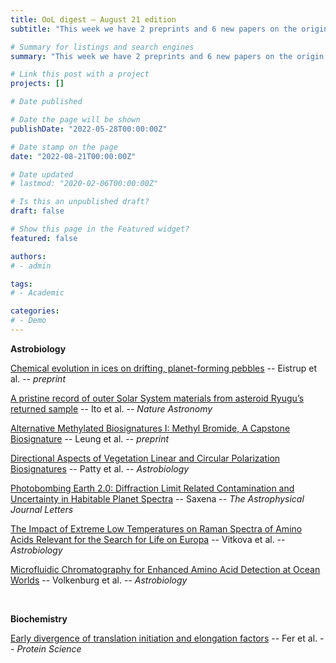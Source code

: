 ```yaml
---
title: OoL digest — August 21 edition
subtitle: "This week we have 2 preprints and 6 new papers on the origin of life. Enjoy!"

# Summary for listings and search engines
summary: "This week we have 2 preprints and 6 new papers on the origin of life. Enjoy!"

# Link this post with a project
projects: []

# Date published

# Date the page will be shown
publishDate: "2022-05-28T00:00:00Z"

# Date stamp on the page
date: "2022-08-21T00:00:00Z"

# Date updated
# lastmod: "2020-02-06T00:00:00Z"

# Is this an unpublished draft?
draft: false

# Show this page in the Featured widget?
featured: false

authors:
# - admin

tags:
# - Academic

categories:
# - Demo
---
```


**Astrobiology**

[Chemical evolution in ices on drifting, planet-forming pebbles](https://doi.org/10.48550/arXiv.2208.07390) -- Eistrup et al. -- *preprint*

[A pristine record of outer Solar System materials from asteroid Ryugu’s returned sample](https://doi.org/10.1038/s41550-022-01745-5) -- Ito et al. -- *Nature Astronomy*

[Alternative Methylated Biosignatures I: Methyl Bromide, A Capstone Biosignature](https://doi.org/10.48550/arXiv.2208.07393) -- Leung et al. -- *preprint*

[Directional Aspects of Vegetation Linear and Circular Polarization Biosignatures](https://doi.org/10.1089/ast.2021.0156) -- Patty et al. -- *Astrobiology*

[Photobombing Earth 2.0: Diffraction Limit Related Contamination and Uncertainty in Habitable Planet Spectra](https://doi.org/10.3847/2041-8213/ac7b93) -- Saxena -- *The Astrophysical Journal Letters*

[The Impact of Extreme Low Temperatures on Raman Spectra of Amino Acids Relevant for the Search for Life on Europa](https://doi.org/10.1089/ast.2021.0136) -- Vitkova et al. -- *Astrobiology*

[Microfluidic Chromatography for Enhanced Amino Acid Detection at Ocean Worlds](https://doi.org/10.1089/ast.2021.0182) -- Volkenburg et al. -- *Astrobiology*

<br>

**Biochemistry**

[Early divergence of translation initiation and elongation factors](https://doi.org/10.1002/pro.4393) -- Fer et al. -- *Protein Science*

<br>
